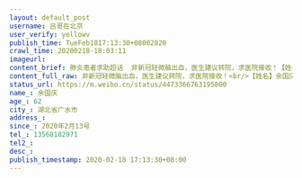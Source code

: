 ```yaml
---
layout: default_post
username: 吕哥在北京
user_verify: yellowv
publish_time: TueFeb1817:13:30+08002020
crawl_time: 20200218-18:03:11
imageurl: 
content_brief: 肺炎患者求助超话  非新冠轻微脑出血，医生建议转院，求医院接收！【姓名】余国庆【年龄】62【所在城市】湖北省广水市【所在社区】杨寨镇金家田【患病时间】2020年2月13号【联系方式】13568182971【紧急联系人】13982802981[病情描述]轻微脑出血，发病第二天去到广水二医院，医院设备不全 ...全文
content_full_raw: 非新冠轻微脑出血，医生建议转院，求医院接收！<br/>【姓名】余国庆<br/>【年龄】62<br/>【所在城市】湖北省广水市<br/>【所在社区】杨寨镇金家田<br/>【患病时间】2020年2月13号<br/>【联系方式】13568182971<br/>【紧急联系人】13982802981<br/>[病情描述]轻微脑出血，发病第二天去到广水二医院，医院设备不全，医生建意转其它医院，武汉医院又去不了，现在一直在等转医院。求求帮忙联系，万分感谢<adata-url="http://t.cn/ELT0hke"href="http://weibo.com/p/1001018008611000000000000"data-hide=""><spanclass='url-icon'><imgstyle='width:1rem;height:1rem'src='https://h5.sinaimg.cn/upload/2015/09/25/3/timeline_card_small_location_default.png'></span><spanclass="surl-text">北京</span></a>
status_url: https://m.weibo.cn/status/4473366763195800
name_: 余国庆
age_: 62
city_: 湖北省广水市
address_: 
since_: 2020年2月13号
tel_: 13568182971
tel2_: 
desc_: 
publish_timestamp: 2020-02-18 17:13:30+08:00
---
```

